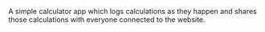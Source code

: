 A simple calculator app which logs calculations as they happen and shares those calculations with everyone connected to the website.
